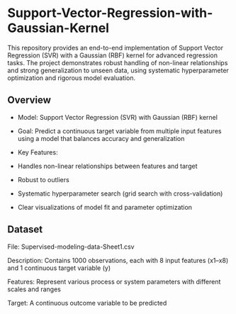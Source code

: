 # Support-Vector-Regression-with-Gaussian-Kernel
This repository provides an end-to-end implementation of Support Vector Regression (SVR) with a Gaussian (RBF) kernel for advanced regression tasks. The project demonstrates robust handling of non-linear relationships and strong generalization to unseen data, using systematic hyperparameter optimization and rigorous model evaluation.
## Overview
- Model: Support Vector Regression (SVR) with Gaussian (RBF) kernel

- Goal: Predict a continuous target variable from multiple input features using a model that balances accuracy and generalization

- Key Features:

- Handles non-linear relationships between features and target

- Robust to outliers

- Systematic hyperparameter search (grid search with cross-validation)

- Clear visualizations of model fit and parameter optimization

## Dataset
File: Supervised-modeling-data-Sheet1.csv

Description: Contains 1000 observations, each with 8 input features (x1–x8) and 1 continuous target variable (y)

Features: Represent various process or system parameters with different scales and ranges

Target: A continuous outcome variable to be predicted

